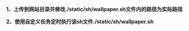 **1、上传到网站目录并修改./static/sh/wallpaper.sh文件内的路径为实际路径**

**2、使用自定义任务定时执行该sh文件./static/sh/wallpaper.sh**
